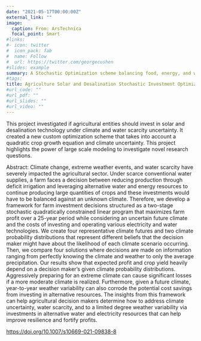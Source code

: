 ```yaml
---
date: "2021-05-17T00:00:00Z"
external_link: ""
image:
  caption: From: ArsTechnica
  focal_point: Smart
#links:
#- icon: twitter
#  icon_pack: fab
#  name: Follow
#  url: https://twitter.com/georgecushen
#slides: example
summary: A Stochastic Optimization scheme balancing food, energy, and water.
#tags:
title: Agriculture Solar and Desalination Stochastic Investment Optimization
#url_code: ""
#url_pdf: ""
#url_slides: ""
#url_video: ""
---
```


This project investigated if agricultural entities should invest in solar and desalination technology under climate and water scarcity uncertainty. It created a new custom optimization scheme that takes into account a quadratic crop growth equation and climate uncertainty. This project highlights the power of large scale modeling to investigate novel research questions.

Abstract:
Climate change, extreme weather events, and water scarcity have severely impacted the agricultural sector. Under scarce conventional water supplies, a farm faces a decision between reducing production through deficit irrigation and leveraging alternative water and energy resources to continue producing large quantities of crops and these investments would have to be balanced against an unknown climate. Therefore, we develop a framework for farm investment decisions structured as a two-stage stochastic quadratically constrained linear program that maximizes farm profit over a 25-year period while considering an uncertain future climate and the costs of investing and operating various electricity and water technologies. We create four representative climate futures and two climate probability distributions that represent different beliefs that the decision maker might have about the likelihood of each climate scenario occurring. Then, we compare four solutions where decisions are made on information ranging from perfectly knowing the climate and weather to only the average precipitation. Our results show that expected profit and crop yield heavily depend on a decision maker’s given climate probability distributions. Aggressively preparing for an extreme climate can cause significant losses if a more moderate climate is realized. Furthermore, given a future climate, year-to-year weather variability can also corrode the potential cost savings from investing in alternative resources. The insights from this framework can help agricultural decision makers determine how to address climate uncertainty, water scarcity, and to a limited degree weather variability via investments in alternative water and electricity resources that can help improve resilience and fortify profits.

https://doi.org/10.1007/s10669-021-09838-8